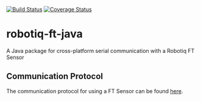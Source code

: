 [![Build Status](https://travis-ci.org/nnadeau/robotiq-ft-java.svg?branch=master)](https://travis-ci.org/nnadeau/robotiq-ft-java)
[![Coverage Status](https://coveralls.io/repos/github/nnadeau/robotiq-ft-java/badge.svg?branch=master)](https://coveralls.io/github/nnadeau/robotiq-ft-java?branch=master)

# robotiq-ft-java
A Java package for cross-platform serial communication with a Robotiq FT Sensor

## Communication Protocol
The communication protocol for using a FT Sensor can be found [here](http://support.robotiq.com/pages/viewpage.action?pageId=9601256).
